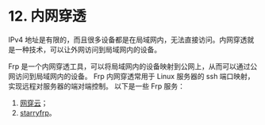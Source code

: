 # 12. 内网穿透

IPv4 地址是有限的，而且很多设备都是在局域网内，无法直接访问。内网穿透就是一种技术，可以让外网访问到局域网内的设备。

Frp 是一个内网穿透工具，可以将局域网内的设备映射到公网上，从而可以通过公网访问到局域网内的设备。
Frp 内网穿透常用于 Linux 服务器的 ssh 端口映射，实现远程对服务器的端对端控制。
以下是一些 Frp 服务：

1. [网穿云][1]；
2. [starryfrp][2]。

[1]: https://xiaomy.net/
[2]: https://frp.starryfrp.com/
